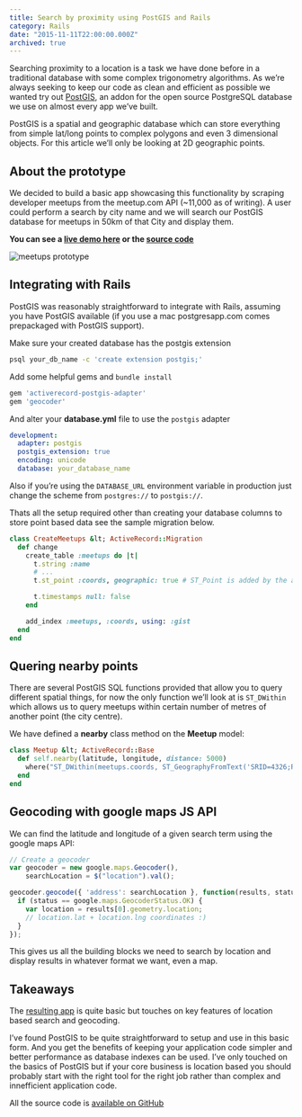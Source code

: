 ```yaml
---
title: Search by proximity using PostGIS and Rails
category: Rails
date: "2015-11-11T22:00:00.000Z"
archived: true
---
```


Searching proximity to a location is a task we have done before in a traditional database with some complex trigonometry algorithms. As we’re always seeking to keep our code as clean and efficient as possible we wanted try out [PostGIS](http://postgis.net/), an addon for the open source PostgreSQL database we use on almost every app we’ve built.

PostGIS is a spatial and geographic database which can store everything from simple lat/long points to complex polygons and even 3 dimensional objects. For this article we’ll only be looking at 2D geographic points.

## About the prototype

We decided to build a basic app showcasing this functionality by scraping developer meetups from the meetup.com API (~11,000 as of writing). A user could perform a search by city name and we will search our PostGIS database for meetups in 50km of that City and display them.

**You can see a [live demo here](http://meetups.phawk.co.uk/) or the [source code](https://github.com/phawk/meetups-map)**

![meetups prototype](/images/articles/postgis/meetups-map.png)

## Integrating with Rails

PostGIS was reasonably straightforward to integrate with Rails, assuming you have PostGIS available (if you use a mac postgresapp.com comes prepackaged with PostGIS support).

Make sure your created database has the postgis extension

```sh
psql your_db_name -c 'create extension postgis;'
```

Add some helpful gems and `bundle install`

```ruby
gem 'activerecord-postgis-adapter'
gem 'geocoder'
```

And alter your **database.yml** file to use the `postgis` adapter

```yaml
development:
  adapter: postgis
  postgis_extension: true
  encoding: unicode
  database: your_database_name
```

Also if you’re using the `DATABASE_URL` environment variable in production just change the scheme from `postgres://` to `postgis://`.

Thats all the setup required other than creating your database columns to store point based data see the sample migration below.

```rb
class CreateMeetups &lt; ActiveRecord::Migration
  def change
    create_table :meetups do |t|
      t.string :name
      # ...
      t.st_point :coords, geographic: true # ST_Point is added by the activerecord-postgis-adapter gem along with several other types for lines and polygons etc

      t.timestamps null: false
    end

    add_index :meetups, :coords, using: :gist
  end
end
```

## Quering nearby points

There are several PostGIS SQL functions provided that allow you to query different spatial things, for now the only function we’ll look at is `ST_DWithin` which allows us to query meetups within certain number of metres of another point (the city centre).

We have defined a **nearby** class method on the **Meetup** model:

```ruby
class Meetup &lt; ActiveRecord::Base
  def self.nearby(latitude, longitude, distance: 5000)
    where("ST_DWithin(meetups.coords, ST_GeographyFromText('SRID=4326;POINT(:lon :lat)'), :distance)", lon: longitude, lat: latitude, distance: distance)
  end
end
```

## Geocoding with google maps JS API

We can find the latitude and longitude of a given search term using the google maps API:

```js
// Create a geocoder
var geocoder = new google.maps.Geocoder(),
    searchLocation = $("location").val();

geocoder.geocode({ 'address': searchLocation }, function(results, status) {
  if (status == google.maps.GeocoderStatus.OK) {
    var location = results[0].geometry.location;
    // location.lat + location.lng coordinates :)
  }
});
```

This gives us all the building blocks we need to search by location and display results in whatever format we want, even a map.

## Takeaways

The [resulting app](http://meetups.phawk.co.uk/) is quite basic but touches on key features of location based search and geocoding.

I’ve found PostGIS to be quite straightforward to setup and use in this basic form. And you get the benefits of keeping your application code simpler and better performance as database indexes can be used. I’ve only touched on the basics of PostGIS but if your core business is location based you should probably start with the right tool for the right job rather than complex and innefficient application code.

All the source code is [available on GitHub](https://github.com/phawk/meetups-map)

